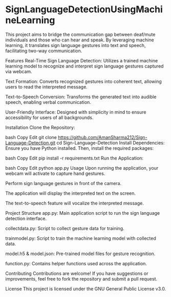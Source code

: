 # SignLanguageDetectionUsingMachineLearning

This project aims to bridge the communication gap between deaf/mute individuals and those who can hear and speak. By leveraging machine learning, it translates sign language gestures into text and speech, facilitating two-way communication.​

Features
Real-Time Sign Language Detection: Utilizes a trained machine learning model to recognize and interpret sign language gestures captured via webcam.

Text Formation: Converts recognized gestures into coherent text, allowing users to read the interpreted message.

Text-to-Speech Conversion: Transforms the generated text into audible speech, enabling verbal communication.

User-Friendly Interface: Designed with simplicity in mind to ensure accessibility for users of all backgrounds.​

Installation
Clone the Repository:

bash
Copy
Edit
git clone https://github.com/AmanSharma212/Sign-Language-Detection.git
cd Sign-Language-Detection
Install Dependencies: Ensure you have Python installed. Then, install the required packages:

bash
Copy
Edit
pip install -r requirements.txt
Run the Application:

bash
Copy
Edit
python app.py
Usage
Upon running the application, your webcam will activate to capture hand gestures.

Perform sign language gestures in front of the camera.

The application will display the interpreted text on the screen.

The text-to-speech feature will vocalize the interpreted message.​

Project Structure
app.py: Main application script to run the sign language detection interface.

collectdata.py: Script to collect gesture data for training.

trainmodel.py: Script to train the machine learning model with collected data.

model.h5 & model.json: Pre-trained model files for gesture recognition.

function.py: Contains helper functions used across the application.​

Contributing
Contributions are welcome! If you have suggestions or improvements, feel free to fork the repository and submit a pull request.​

License
This project is licensed under the GNU General Public License v3.0.​

